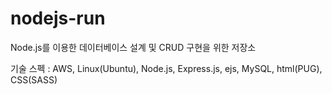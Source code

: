 # nodejs-run

Node.js를 이용한 데이터베이스 설계 및 CRUD 구현을 위한 저장소

기술 스펙 :
AWS, Linux(Ubuntu), Node.js, Express.js, ejs, MySQL, html(PUG), CSS(SASS)
